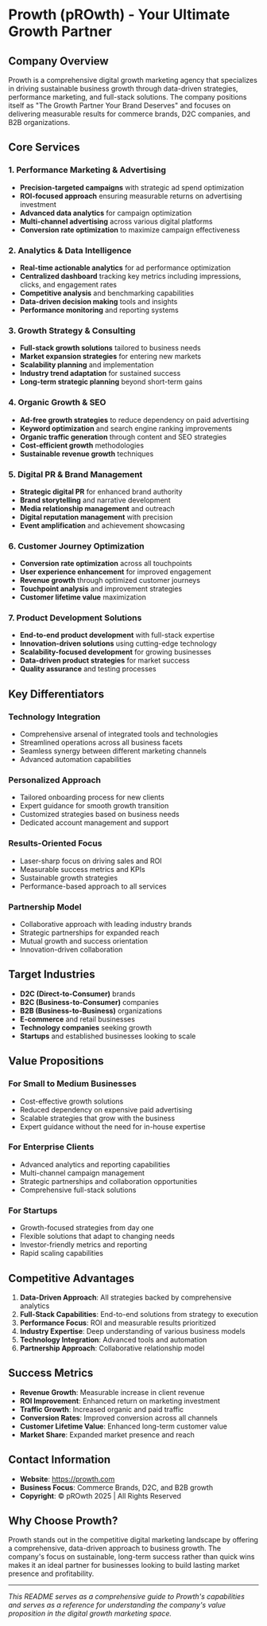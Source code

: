 # Prowth (pROwth) - Your Ultimate Growth Partner

## Company Overview
Prowth is a comprehensive digital growth marketing agency that specializes in driving sustainable business growth through data-driven strategies, performance marketing, and full-stack solutions. The company positions itself as "The Growth Partner Your Brand Deserves" and focuses on delivering measurable results for commerce brands, D2C companies, and B2B organizations.

## Core Services

### 1. Performance Marketing & Advertising
- **Precision-targeted campaigns** with strategic ad spend optimization
- **ROI-focused approach** ensuring measurable returns on advertising investment
- **Advanced data analytics** for campaign optimization
- **Multi-channel advertising** across various digital platforms
- **Conversion rate optimization** to maximize campaign effectiveness

### 2. Analytics & Data Intelligence
- **Real-time actionable analytics** for ad performance optimization
- **Centralized dashboard** tracking key metrics including impressions, clicks, and engagement rates
- **Competitive analysis** and benchmarking capabilities
- **Data-driven decision making** tools and insights
- **Performance monitoring** and reporting systems

### 3. Growth Strategy & Consulting
- **Full-stack growth solutions** tailored to business needs
- **Market expansion strategies** for entering new markets
- **Scalability planning** and implementation
- **Industry trend adaptation** for sustained success
- **Long-term strategic planning** beyond short-term gains

### 4. Organic Growth & SEO
- **Ad-free growth strategies** to reduce dependency on paid advertising
- **Keyword optimization** and search engine ranking improvements
- **Organic traffic generation** through content and SEO strategies
- **Cost-efficient growth** methodologies
- **Sustainable revenue growth** techniques

### 5. Digital PR & Brand Management
- **Strategic digital PR** for enhanced brand authority
- **Brand storytelling** and narrative development
- **Media relationship management** and outreach
- **Digital reputation management** with precision
- **Event amplification** and achievement showcasing

### 6. Customer Journey Optimization
- **Conversion rate optimization** across all touchpoints
- **User experience enhancement** for improved engagement
- **Revenue growth** through optimized customer journeys
- **Touchpoint analysis** and improvement strategies
- **Customer lifetime value** maximization

### 7. Product Development Solutions
- **End-to-end product development** with full-stack expertise
- **Innovation-driven solutions** using cutting-edge technology
- **Scalability-focused development** for growing businesses
- **Data-driven product strategies** for market success
- **Quality assurance** and testing processes

## Key Differentiators

### Technology Integration
- Comprehensive arsenal of integrated tools and technologies
- Streamlined operations across all business facets
- Seamless synergy between different marketing channels
- Advanced automation capabilities

### Personalized Approach
- Tailored onboarding process for new clients
- Expert guidance for smooth growth transition
- Customized strategies based on business needs
- Dedicated account management and support

### Results-Oriented Focus
- Laser-sharp focus on driving sales and ROI
- Measurable success metrics and KPIs
- Sustainable growth strategies
- Performance-based approach to all services

### Partnership Model
- Collaborative approach with leading industry brands
- Strategic partnerships for expanded reach
- Mutual growth and success orientation
- Innovation-driven collaboration

## Target Industries
- **D2C (Direct-to-Consumer)** brands
- **B2C (Business-to-Consumer)** companies
- **B2B (Business-to-Business)** organizations
- **E-commerce** and retail businesses
- **Technology companies** seeking growth
- **Startups** and established businesses looking to scale

## Value Propositions

### For Small to Medium Businesses
- Cost-effective growth solutions
- Reduced dependency on expensive paid advertising
- Scalable strategies that grow with the business
- Expert guidance without the need for in-house expertise

### For Enterprise Clients
- Advanced analytics and reporting capabilities
- Multi-channel campaign management
- Strategic partnerships and collaboration opportunities
- Comprehensive full-stack solutions

### For Startups
- Growth-focused strategies from day one
- Flexible solutions that adapt to changing needs
- Investor-friendly metrics and reporting
- Rapid scaling capabilities

## Competitive Advantages
1. **Data-Driven Approach**: All strategies backed by comprehensive analytics
2. **Full-Stack Capabilities**: End-to-end solutions from strategy to execution
3. **Performance Focus**: ROI and measurable results prioritized
4. **Industry Expertise**: Deep understanding of various business models
5. **Technology Integration**: Advanced tools and automation
6. **Partnership Approach**: Collaborative relationship model

## Success Metrics
- **Revenue Growth**: Measurable increase in client revenue
- **ROI Improvement**: Enhanced return on marketing investment
- **Traffic Growth**: Increased organic and paid traffic
- **Conversion Rates**: Improved conversion across all channels
- **Customer Lifetime Value**: Enhanced long-term customer value
- **Market Share**: Expanded market presence and reach

## Contact Information
- **Website**: https://prowth.com
- **Business Focus**: Commerce Brands, D2C, and B2B growth
- **Copyright**: © pROwth 2025 | All Rights Reserved

## Why Choose Prowth?
Prowth stands out in the competitive digital marketing landscape by offering a comprehensive, data-driven approach to business growth. The company's focus on sustainable, long-term success rather than quick wins makes it an ideal partner for businesses looking to build lasting market presence and profitability.

---

*This README serves as a comprehensive guide to Prowth's capabilities and serves as a reference for understanding the company's value proposition in the digital growth marketing space.*
